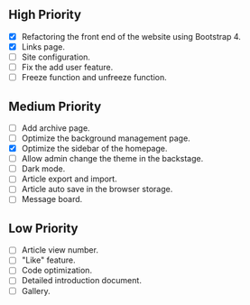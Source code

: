 ## High Priority
- [x] Refactoring the front end of the website using Bootstrap 4.
- [x] Links page.
- [ ] Site configuration.
- [ ] Fix the add user feature.
- [ ] Freeze function and unfreeze function.

## Medium Priority
- [ ] Add archive page.
- [ ] Optimize the background management page.
- [x] Optimize the sidebar of the homepage.
- [ ] Allow admin change the theme in the backstage.
- [ ] Dark mode.
- [ ] Article export and import.
- [ ] Article auto save in the browser storage.
- [ ] Message board.

## Low Priority
- [ ] Article view number.
- [ ] "Like" feature. 
- [ ] Code optimization.
- [ ] Detailed introduction document.
- [ ] Gallery.
